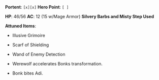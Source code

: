 **Portent**: `[x][x]`
**Hero Point**: `[ ]`

**HP**: 46/56
**AC**: 12 (15 w/Mage Armor)
**Silvery Barbs and Misty Step Used**

**Attuned Items**:
- Illusive Grimoire
- Scarf of Shielding
- Wand of Enemy Detection

- Werewolf accelerates Bonks transformation.
- Bonk bites Adi. 